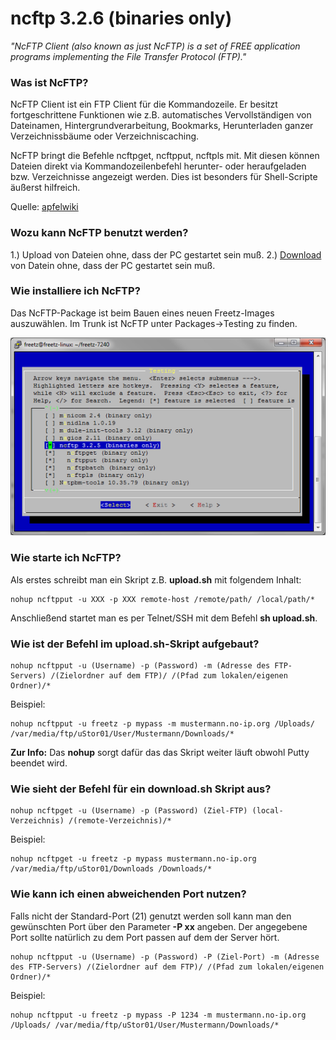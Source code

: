 # ncftp 3.2.6 (binaries only)

*"NcFTP Client (also known as just NcFTP) is a set of FREE application
programs implementing the File Transfer Protocol (FTP)."*

### Was ist NcFTP?

NcFTP Client ist ein FTP Client für die Kommandozeile. Er besitzt
fortgeschrittene Funktionen wie z.B. automatisches Vervollständigen von
Dateinamen, Hintergrundverarbeitung, Bookmarks, Herunterladen ganzer
Verzeichnissbäume oder Verzeichniscaching.

NcFTP bringt die Befehle ncftpget, ncftpput, ncftpls mit. Mit diesen
können Dateien direkt via Kommandozeilenbefehl herunter- oder
heraufgeladen bzw. Verzeichnisse angezeigt werden. Dies ist besonders
für Shell-Scripte äußerst hilfreich.

Quelle:
[apfelwiki](http://www.apfelwiki.de/Main/NcFTPClient)

### Wozu kann NcFTP benutzt werden?

1.) Upload von Dateien ohne, dass der PC gestartet sein muß.
2.) [Download](../Download.html) von Datein ohne, dass der PC
gestartet sein muß.

### Wie installiere ich NcFTP?

Das NcFTP-Package ist beim Bauen eines neuen Freetz-Images auszuwählen.
Im Trunk ist NcFTP unter Packages→Testing zu finden.

[![Ort im Trunk](../../README/screenshots/214_md.png)](../../README/screenshots/214.png)

### Wie starte ich NcFTP?

Als erstes schreibt man ein Skript z.B. **upload.sh** mit folgendem
Inhalt:

```
nohup ncftpput -u XXX -p XXX remote-host /remote/path/ /local/path/*
```

Anschließend startet man es per Telnet/SSH mit dem Befehl **sh
upload.sh**.

### Wie ist der Befehl im upload.sh-Skript aufgebaut?

```
nohup ncftpput -u (Username) -p (Password) -m (Adresse des FTP-Servers) /(Zielordner auf dem FTP)/ /(Pfad zum lokalen/eigenen Ordner)/*
```

Beispiel:

```
nohup ncftpput -u freetz -p mypass -m mustermann.no-ip.org /Uploads/ /var/media/ftp/uStor01/User/Mustermann/Downloads/*
```

**Zur Info:** Das **nohup** sorgt dafür das das Skript weiter läuft
obwohl Putty beendet wird.

### Wie sieht der Befehl für ein download.sh Skript aus?

```
nohup ncftpget -u (Username) -p (Password) (Ziel-FTP) (local-Verzeichnis) /(remote-Verzeichnis)/*
```

Beispiel:

```
nohup ncftpget -u freetz -p mypass mustermann.no-ip.org /var/media/ftp/uStor01/Downloads /Downloads/*
```

### Wie kann ich einen abweichenden Port nutzen?

Falls nicht der Standard-Port (21) genutzt werden soll kann man den
gewünschten Port über den Parameter **-P xx** angeben. Der angegebene
Port sollte natürlich zu dem Port passen auf dem der Server hört.

```
nohup ncftpput -u (Username) -p (Password) -P (Ziel-Port) -m (Adresse des FTP-Servers) /(Zielordner auf dem FTP)/ /(Pfad zum lokalen/eigenen Ordner)/*
```

Beispiel:

```
nohup ncftpput -u freetz -p mypass -P 1234 -m mustermann.no-ip.org /Uploads/ /var/media/ftp/uStor01/User/Mustermann/Downloads/*
```

